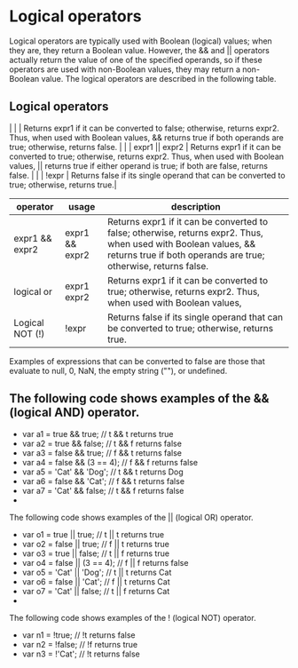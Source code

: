 # Logical operators
Logical operators are typically used with Boolean (logical) values; when they are, they return a Boolean value. However, the && and || operators actually return the value of one of the specified operands, so if these operators are used with non-Boolean values, they may return a non-Boolean value. The logical operators are described in the following table.

## Logical operators

|   |       | Returns expr1 if it can be converted to false; otherwise, returns expr2. Thus, when used with Boolean values, && returns true if both operands are true; otherwise, returns false.            |
|    | expr1 || expr2      | Returns expr1 if it can be converted to true; otherwise, returns expr2. Thus, when used with Boolean values, || returns true if either operand is true; if both are false, returns false.   |
|    |	!expr             | Returns false if its single operand that can be converted to true; otherwise, returns true.|


|  operator  | usage   | description   |
|----|----|----|
|  expr1 && expr2  |    expr1 && expr2| Returns expr1 if it can be converted to false; otherwise, returns expr2. Thus, when used with Boolean values, && returns true if both operands are true; otherwise, returns false.  |
|  logical or   | expr1  expr2  |   Returns expr1 if it can be converted to true; otherwise, returns expr2. Thus, when used with Boolean values, || returns true if either operand is true; if both are false, returns false. |
|  Logical NOT (!)  | !expr	   |  Returns false if its single operand that can be converted to true; otherwise, returns true.  |


Examples of expressions that can be converted to false are those that evaluate to null, 0, NaN, the empty string (""), or undefined.


## The following code shows examples of the && (logical AND) operator.

* var a1 =  true && true;     // t && t returns true
* var a2 =  true && false;    // t && f returns false
* var a3 = false && true;     // f && t returns false
* var a4 = false && (3 == 4); // f && f returns false
* var a5 = 'Cat' && 'Dog';    // t && t returns Dog
* var a6 = false && 'Cat';    // f && t returns false
* var a7 = 'Cat' && false;    // t && f returns false
* 
The following code shows examples of the || (logical OR) operator.

* var o1 =  true || true;     // t || t returns true
* var o2 = false || true;     // f || t returns true
* var o3 =  true || false;    // t || f returns true
* var o4 = false || (3 == 4); // f || f returns false
* var o5 = 'Cat' || 'Dog';    // t || t returns Cat
* var o6 = false || 'Cat';    // f || t returns Cat
* var o7 = 'Cat' || false;    // t || f returns Cat
* 
The following code shows examples of the ! (logical NOT) operator.

* var n1 = !true;  // !t returns false
* var n2 = !false; // !f returns true
* var n3 = !'Cat'; // !t returns false
